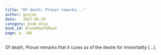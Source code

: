 ```yaml
---
title: "Of death, Proust remarks..."
author: goujou
date:   2021-06-20
category: book_blog
book_id: BloomHowToRead
page: p. 186
---
```

Of death, Proust remarks that it cures us of the desire for immortality [...].
